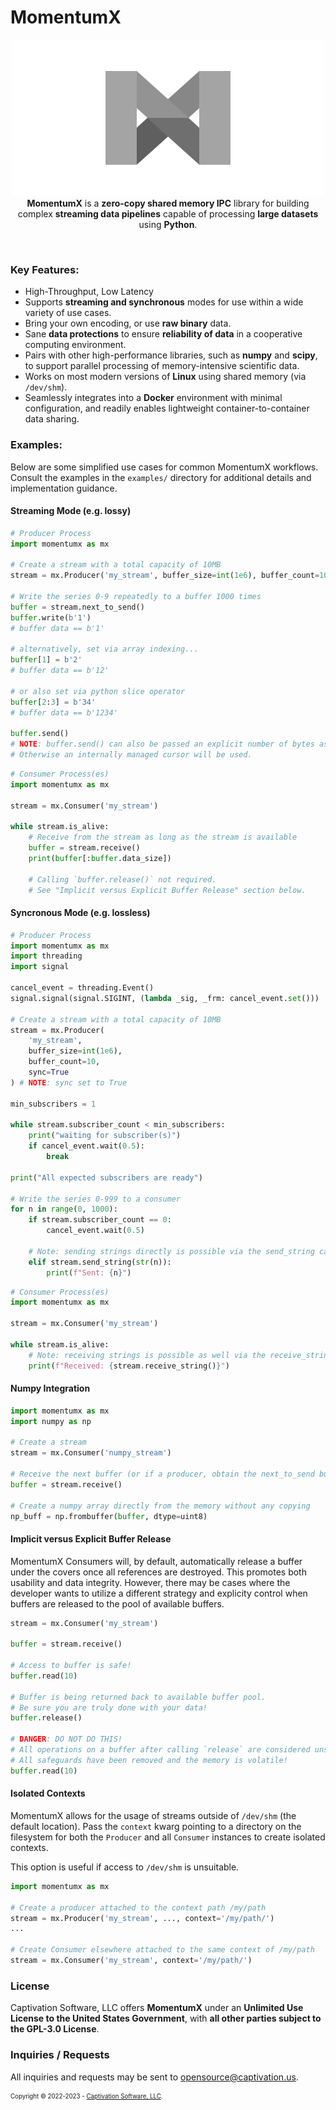 # MomentumX

<p align="center">
    <img src="https://github.com/captivationsoftware/MomentumX/blob/main/Logo.png?raw=true" title="MomentumX Logo" />
    <br/>
    <span>
        <strong>MomentumX</strong> is a <strong>zero-copy shared memory IPC</strong> library for building complex <strong>streaming data pipelines</strong> capable of processing <strong>large datasets</strong> using <strong>Python</strong>. 
    </span>
</p>

<br />

### Key Features:
- High-Throughput, Low Latency
- Supports **streaming and synchronous** modes for use within a wide variety of use cases. 
- Bring your own encoding, or use **raw binary** data.
- Sane **data protections** to ensure **reliability of data** in a cooperative computing environment. 
- Pairs with other high-performance libraries, such as **numpy** and **scipy**, to support parallel processing of memory-intensive scientific data.
- Works on most modern versions of **Linux** using shared memory (via `/dev/shm`).
- Seamlessly integrates into a **Docker** environment with minimal configuration, and readily enables lightweight container-to-container data sharing. 

### Examples:
Below are some simplified use cases for common MomentumX workflows. Consult the examples in the `examples/` directory for additional details and implementation guidance.

#### Streaming Mode (e.g. lossy)
```python
# Producer Process
import momentumx as mx

# Create a stream with a total capacity of 10MB
stream = mx.Producer('my_stream', buffer_size=int(1e6), buffer_count=10, sync=False)

# Write the series 0-9 repeatedly to a buffer 1000 times
buffer = stream.next_to_send()
buffer.write(b'1') 
# buffer data == b'1'

# alternatively, set via array indexing...
buffer[1] = b'2'
# buffer data == b'12'

# or also set via python slice operator
buffer[2:3] = b'34'
# buffer data == b'1234'

buffer.send()
# NOTE: buffer.send() can also be passed an explicit number of bytes as well. 
# Otherwise an internally managed cursor will be used.
```

```python
# Consumer Process(es)
import momentumx as mx

stream = mx.Consumer('my_stream')

while stream.is_alive:
    # Receive from the stream as long as the stream is available 
    buffer = stream.receive()
    print(buffer[:buffer.data_size])
    
    # Calling `buffer.release()` not required. 
    # See "Implicit versus Explicit Buffer Release" section below.
```

#### Syncronous Mode (e.g. lossless)
```python
# Producer Process
import momentumx as mx
import threading
import signal

cancel_event = threading.Event()
signal.signal(signal.SIGINT, (lambda _sig, _frm: cancel_event.set()))

# Create a stream with a total capacity of 10MB
stream = mx.Producer(
    'my_stream', 
    buffer_size=int(1e6), 
    buffer_count=10, 
    sync=True
) # NOTE: sync set to True

min_subscribers = 1

while stream.subscriber_count < min_subscribers:
    print("waiting for subscriber(s)")
    if cancel_event.wait(0.5):
        break

print("All expected subscribers are ready")

# Write the series 0-999 to a consumer 
for n in range(0, 1000):
    if stream.subscriber_count == 0:
        cancel_event.wait(0.5)

    # Note: sending strings directly is possible via the send_string call
    elif stream.send_string(str(n)):
        print(f"Sent: {n}")

```

```python
# Consumer Process(es)
import momentumx as mx

stream = mx.Consumer('my_stream')

while stream.is_alive:
    # Note: receiving strings is possible as well via the receive_string call
    print(f"Received: {stream.receive_string()}")

```

#### Numpy Integration
```python
import momentumx as mx
import numpy as np

# Create a stream
stream = mx.Consumer('numpy_stream')

# Receive the next buffer (or if a producer, obtain the next_to_send buffer)
buffer = stream.receive()

# Create a numpy array directly from the memory without any copying
np_buff = np.frombuffer(buffer, dtype=uint8)

```

#### Implicit versus Explicit Buffer Release
MomentumX Consumers will, by default, automatically release a buffer under the covers once all references are destroyed. This promotes both usability and data integrity. However, there may be cases where the developer wants to utilize a different strategy and explicity control when buffers are released to the pool of available buffers.

```python
stream = mx.Consumer('my_stream')

buffer = stream.receive()

# Access to buffer is safe!
buffer.read(10)

# Buffer is being returned back to available buffer pool. 
# Be sure you are truly done with your data!
buffer.release() 

# DANGER: DO NOT DO THIS! 
# All operations on a buffer after calling `release` are considered unsafe! 
# All safeguards have been removed and the memory is volatile!
buffer.read(10) 


```


#### Isolated Contexts
MomentumX allows for the usage of streams outside of `/dev/shm` (the default location). Pass the `context` kwarg pointing to a directory on the filesystem for both the `Producer` and all `Consumer` instances to create isolated contexts.

This option is useful if access to `/dev/shm` is unsuitable.

```python
import momentumx as mx

# Create a producer attached to the context path /my/path
stream = mx.Producer('my_stream', ..., context='/my/path/')
...

# Create Consumer elsewhere attached to the same context of /my/path
stream = mx.Consumer('my_stream', context='/my/path/')

```

### License
Captivation Software, LLC offers **MomentumX** under an **Unlimited Use License to the United States Government**, with **all other parties subject to the GPL-3.0 License**.

### Inquiries / Requests
All inquiries and requests may be sent to <a href="mailto:opensource@captivation.us">opensource@captivation.us</a>.


<sub><sup>
    Copyright &copy; 2022-2023 - <a href="https://captivation.us" target="_blank">Captivation Software, LLC</a>.
</sup></sub>